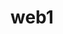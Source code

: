 # web1
<!doctype html>

<title>

  efiejfief

<title>

<html>

<body>

  <a href="https://www.w3.org/TR/html5/"

  target="_blank"

  title="html5">vjhvjvh</a>

안녕

</body>

</html>

